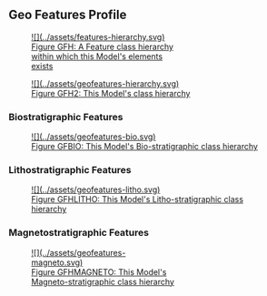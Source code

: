 ## Geo Features Profile

<a href="../../assets/features-hierarchy.svg">
<figure id="figure-bh" markdown style="width:50%">
  ![](../assets/features-hierarchy.svg)
  <figcaption>Figure GFH: A Feature class hierarchy within which this Model's elements exists</figcaption>
</figure>
</a>


<a href="../../assets/geofeatures-hierarchy.svg">
<figure id="figure-bh" markdown>
  ![](../assets/geofeatures-hierarchy.svg)
  <figcaption>Figure GFH2: This Model's class hierarchy</figcaption>
</figure>
</a>


### Biostratigraphic Features

<a href="../../assets/geofeatures-bio.svg">
<figure id="figure-bh" markdown>
  ![](../assets/geofeatures-bio.svg)
  <figcaption>Figure GFBIO: This Model's Bio-stratigraphic class hierarchy</figcaption>
</figure>
</a>

### Lithostratigraphic Features

<a href="../../assets/geofeatures-litho.svg">
<figure id="figure-bh" markdown>
  ![](../assets/geofeatures-litho.svg)
  <figcaption>Figure GFHLITHO: This Model's Litho-stratigraphic class hierarchy</figcaption>
</figure>
</a>

### Magnetostratigraphic Features

<a href="../../assets/geofeatures-magneto.svg">
<figure id="figure-bh" markdown style="width:50%">
  ![](../assets/geofeatures-magneto.svg)
  <figcaption>Figure GFHMAGNETO: This Model's Magneto-stratigraphic class hierarchy</figcaption>
</figure>
</a>